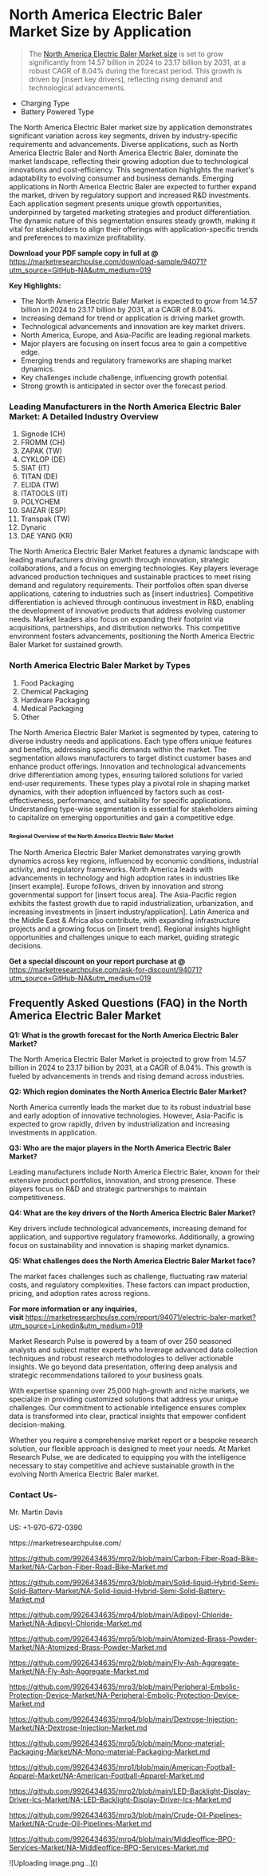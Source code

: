 <h1>North America Electric Baler Market&nbsp;Size by Application</h1><blockquote><p>The <a href="https://marketresearchpulse.com/download-sample/94071?utm_source=GitHub-NA&amp;utm_medium=019">North America Electric Baler Market size</a> is set to grow significantly from 14.57 billion in 2024 to 23.17 billion by 2031, at a robust CAGR of 8.04% during the forecast period. This growth is driven by [insert key drivers], reflecting rising demand and technological advancements.</p></blockquote><ul><li>Charging Type<li> Battery Powered Type</li></ul><p>The North America Electric Baler market size by application demonstrates significant variation across key segments, driven by industry-specific requirements and advancements. Diverse applications, such as North America Electric Baler and North America Electric Baler, dominate the market landscape, reflecting their growing adoption due to technological innovations and cost-efficiency. This segmentation highlights the market's adaptability to evolving consumer and business demands. Emerging applications in North America Electric Baler are expected to further expand the market, driven by regulatory support and increased R&D investments. Each application segment presents unique growth opportunities, underpinned by targeted marketing strategies and product differentiation. The dynamic nature of this segmentation ensures steady growth, making it vital for stakeholders to align their offerings with application-specific trends and preferences to maximize profitability.</p><p><strong>Download your PDF sample copy in full at @ </strong><a href="https://marketresearchpulse.com/download-sample/94071?utm_source=GitHub-NA&amp;utm_medium=019">https://marketresearchpulse.com/download-sample/94071?utm_source=GitHub-NA&amp;utm_medium=019</a></p><p><strong>Key Highlights: </strong></p><ul><li>The North America Electric Baler Market is expected to grow from 14.57 billion in 2024 to 23.17 billion by 2031, at a CAGR of 8.04%.</li><li>Increasing demand for trend or application is driving market growth.</li><li>Technological advancements and innovation are key market drivers.</li><li>North America, Europe, and Asia-Pacific are leading regional markets.</li><li>Major players are focusing on insert focus area to gain a competitive edge.</li><li>Emerging trends and regulatory frameworks are shaping market dynamics.</li><li>Key challenges include challenge, influencing growth potential.</li><li>Strong growth is anticipated in sector over the forecast period.</li></ul><h3>Leading Manufacturers in the North America Electric Baler Market: A Detailed Industry Overview</h3><ol><li>Signode (CH)</li><li>FROMM (CH)</li><li>ZAPAK (TW)</li><li>CYKLOP (DE)</li><li>SIAT (IT)</li><li>TITAN (DE)</li><li>ELIDA (TW)</li><li>ITATOOLS (IT)</li><li>POLYCHEM</li><li>SAIZAR (ESP)</li><li>Transpak (TW)</li><li>Dynaric</li><li>DAE YANG (KR)</li></ol><div class="flex max-w-full flex-col flex-grow"><div class="min-h-8 text-message flex w-full flex-col items-end gap-2 whitespace-normal break-words [.text-message+&amp;]:mt-5" dir="auto" data-message-author-role="assistant" data-message-id="fd8432e4-4910-450d-b182-61b7bfb0a01f" data-message-model-slug="gpt-4o"><div class="flex w-full flex-col gap-1 empty:hidden first:pt-[3px]"><div class="markdown prose w-full break-words dark:prose-invert light"><p>The North America Electric Baler Market features a dynamic landscape with leading manufacturers driving growth through innovation, strategic collaborations, and a focus on emerging technologies. Key players leverage advanced production techniques and sustainable practices to meet rising demand and regulatory requirements. Their portfolios often span diverse applications, catering to industries such as [insert industries]. Competitive differentiation is achieved through continuous investment in R&amp;D, enabling the development of innovative products that address evolving customer needs. Market leaders also focus on expanding their footprint via acquisitions, partnerships, and distribution networks. This competitive environment fosters advancements, positioning the North America Electric Baler Market for sustained growth.</p></div></div></div></div><h3>North America Electric Baler Market by Types</h3><ol><li>Food Packaging<li> Chemical Packaging<li> Hardware Packaging<li> Medical Packaging<li> Other</li></ol><div class="flex max-w-full flex-col flex-grow"><div class="min-h-8 text-message flex w-full flex-col items-end gap-2 whitespace-normal break-words [.text-message+&amp;]:mt-5" dir="auto" data-message-author-role="assistant" data-message-id="084470be-0bb7-4664-bddf-5156b4f41249" data-message-model-slug="gpt-4o-mini"><div class="flex w-full flex-col gap-1 empty:hidden first:pt-[3px]"><div class="markdown prose w-full break-words dark:prose-invert light"><p>The North America Electric Baler Market is segmented by types, catering to diverse industry needs and applications. Each type offers unique features and benefits, addressing specific demands within the market. The segmentation allows manufacturers to target distinct customer bases and enhance product offerings. Innovation and technological advancements drive differentiation among types, ensuring tailored solutions for varied end-user requirements. These types play a pivotal role in shaping market dynamics, with their adoption influenced by factors such as cost-effectiveness, performance, and suitability for specific applications. Understanding type-wise segmentation is essential for stakeholders aiming to capitalize on emerging opportunities and gain a competitive edge.</p></div></div></div></div><h3><span style="font-size: 11px;">Regional Overview of the North America Electric Baler Market</span></h3><div class="flex max-w-full flex-col flex-grow"><div class="min-h-8 text-message flex w-full flex-col items-end gap-2 whitespace-normal break-words [.text-message+&amp;]:mt-5" dir="auto" data-message-author-role="assistant" data-message-id="e9038762-ce64-4e30-91c9-9bd413514231" data-message-model-slug="gpt-4o-mini"><div class="flex w-full flex-col gap-1 empty:hidden first:pt-[3px]"><div class="markdown prose w-full break-words dark:prose-invert light"><p>The North America Electric Baler Market demonstrates varying growth dynamics across key regions, influenced by economic conditions, industrial activity, and regulatory frameworks. North America leads with advancements in technology and high adoption rates in industries like [insert example]. Europe follows, driven by innovation and strong governmental support for [insert focus area]. The Asia-Pacific region exhibits the fastest growth due to rapid industrialization, urbanization, and increasing investments in [insert industry/application]. Latin America and the Middle East &amp; Africa also contribute, with expanding infrastructure projects and a growing focus on [insert trend]. Regional insights highlight opportunities and challenges unique to each market, guiding strategic decisions.</p></div></div></div></div><p><strong>Get a special discount on your report purchase at @ </strong><a href="https://marketresearchpulse.com/ask-for-discount/94071?utm_source=GitHub-NA&amp;utm_medium=019">https://marketresearchpulse.com/ask-for-discount/94071?utm_source=GitHub-NA&amp;utm_medium=019</a></p><h2>Frequently Asked Questions (FAQ) in the North America Electric Baler Market</h2><p><strong>Q1: What is the growth forecast for the North America Electric Baler Market?</strong></p><p>The North America Electric Baler Market is projected to grow from 14.57 billion in 2024 to 23.17 billion by 2031, at a CAGR of 8.04%. This growth is fueled by advancements in trends and rising demand across industries.</p><p><strong>Q2: Which region dominates the North America Electric Baler Market?</strong></p><p>North America currently leads the market due to its robust industrial base and early adoption of innovative technologies. However, Asia-Pacific is expected to grow rapidly, driven by industrialization and increasing investments in application.</p><p><strong>Q3: Who are the major players in the North America Electric Baler Market?</strong></p><p>Leading manufacturers include North America Electric Baler, known for their extensive product portfolios, innovation, and strong presence. These players focus on R&amp;D and strategic partnerships to maintain competitiveness.</p><p><strong>Q4: What are the key drivers of the North America Electric Baler Market?</strong></p><p>Key drivers include technological advancements, increasing demand for application, and supportive regulatory frameworks. Additionally, a growing focus on sustainability and innovation is shaping market dynamics.</p><p><strong>Q5: What challenges does the North America Electric Baler Market face?</strong></p><p>The market faces challenges such as challenge, fluctuating raw material costs, and regulatory complexities. These factors can impact production, pricing, and adoption rates across regions.</p><p><strong>For more information or any inquiries, visit&nbsp;</strong><a href="https://marketresearchpulse.com/report/94071/electric-baler-market?utm_source=Linkedin&utm_medium=019">https://marketresearchpulse.com/report/94071/electric-baler-market?utm_source=Linkedin&utm_medium=019</a></p><p>Market Research Pulse is powered by a team of over 250 seasoned analysts and subject matter experts who leverage advanced data collection techniques and robust research methodologies to deliver actionable insights. We go beyond data presentation, offering deep analysis and strategic recommendations tailored to your business goals.</p><p>With expertise spanning over 25,000 high-growth and niche markets, we specialize in providing customized solutions that address your unique challenges. Our commitment to actionable intelligence ensures complex data is transformed into clear, practical insights that empower confident decision-making.</p><p>Whether you require a comprehensive market report or a bespoke research solution, our flexible approach is designed to meet your needs. At Market Research Pulse, we are dedicated to equipping you with the intelligence necessary to stay competitive and achieve sustainable growth in the evolving North America Electric Baler market.</p><h3><strong>Contact Us-</strong></h3><p>Mr. Martin Davis</p><p>US: +1-970-672-0390</p><p>https://marketresearchpulse.com/</p><p><a href="https://github.com/9926434635/mrp2/blob/main/Carbon-Fiber-Road-Bike-Market/NA-Carbon-Fiber-Road-Bike-Market.md">https://github.com/9926434635/mrp2/blob/main/Carbon-Fiber-Road-Bike-Market/NA-Carbon-Fiber-Road-Bike-Market.md</a></p><p><a href="https://github.com/9926434635/mrp3/blob/main/Solid-liquid-Hybrid-Semi-Solid-Battery-Market/NA-Solid-liquid-Hybrid-Semi-Solid-Battery-Market.md">https://github.com/9926434635/mrp3/blob/main/Solid-liquid-Hybrid-Semi-Solid-Battery-Market/NA-Solid-liquid-Hybrid-Semi-Solid-Battery-Market.md</a></p><p><a href="https://github.com/9926434635/mrp4/blob/main/Adipoyl-Chloride-Market/NA-Adipoyl-Chloride-Market.md">https://github.com/9926434635/mrp4/blob/main/Adipoyl-Chloride-Market/NA-Adipoyl-Chloride-Market.md</a></p><p><a href="https://github.com/9926434635/mrp5/blob/main/Atomized-Brass-Powder-Market/NA-Atomized-Brass-Powder-Market.md">https://github.com/9926434635/mrp5/blob/main/Atomized-Brass-Powder-Market/NA-Atomized-Brass-Powder-Market.md</a></p><p><a href="https://github.com/9926434635/mrp2/blob/main/Fly-Ash-Aggregate-Market/NA-Fly-Ash-Aggregate-Market.md">https://github.com/9926434635/mrp2/blob/main/Fly-Ash-Aggregate-Market/NA-Fly-Ash-Aggregate-Market.md</a></p><p><a href="https://github.com/9926434635/mrp3/blob/main/Peripheral-Embolic-Protection-Device-Market/NA-Peripheral-Embolic-Protection-Device-Market.md">https://github.com/9926434635/mrp3/blob/main/Peripheral-Embolic-Protection-Device-Market/NA-Peripheral-Embolic-Protection-Device-Market.md</a></p><p><a href="https://github.com/9926434635/mrp4/blob/main/Dextrose-Injection-Market/NA-Dextrose-Injection-Market.md">https://github.com/9926434635/mrp4/blob/main/Dextrose-Injection-Market/NA-Dextrose-Injection-Market.md</a></p><p><a href="https://github.com/9926434635/mrp5/blob/main/Mono-material-Packaging-Market/NA-Mono-material-Packaging-Market.md">https://github.com/9926434635/mrp5/blob/main/Mono-material-Packaging-Market/NA-Mono-material-Packaging-Market.md</a></p><p><a href="https://github.com/9926434635/mrp1/blob/main/American-Football-Apparel-Market/NA-American-Football-Apparel-Market.md">https://github.com/9926434635/mrp1/blob/main/American-Football-Apparel-Market/NA-American-Football-Apparel-Market.md</a></p><p><a href="https://github.com/9926434635/mrp2/blob/main/LED-Backlight-Display-Driver-Ics-Market/NA-LED-Backlight-Display-Driver-Ics-Market.md">https://github.com/9926434635/mrp2/blob/main/LED-Backlight-Display-Driver-Ics-Market/NA-LED-Backlight-Display-Driver-Ics-Market.md</a></p><p><a href="https://github.com/9926434635/mrp3/blob/main/Crude-Oil-Pipelines-Market/NA-Crude-Oil-Pipelines-Market.md">https://github.com/9926434635/mrp3/blob/main/Crude-Oil-Pipelines-Market/NA-Crude-Oil-Pipelines-Market.md</a></p><p><a href="https://github.com/9926434635/mrp4/blob/main/Middleoffice-BPO-Services-Market/NA-Middleoffice-BPO-Services-Market.md">https://github.com/9926434635/mrp4/blob/main/Middleoffice-BPO-Services-Market/NA-Middleoffice-BPO-Services-Market.md</a></p>
![Uploading image.png…]()
